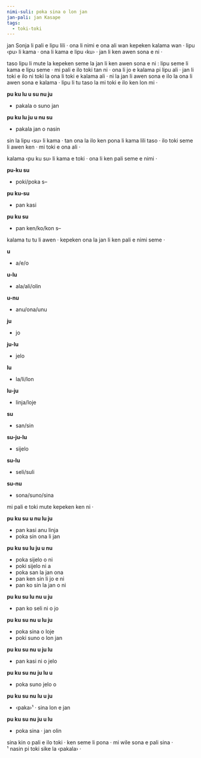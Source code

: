 ```yaml
---
nimi-suli: poka sina o lon jan
jan-pali: jan Kasape
tags:
  - toki-toki
---
```

jan Sonja li pali e lipu lili · ona li nimi e ona ali wan kepeken kalama wan · lipu ‹pu› li kama · ona li kama e lipu ‹ku› · jan li ken awen sona e ni ·

taso lipu li mute la kepeken seme la jan li ken awen sona e ni : lipu seme li kama e lipu seme · mi pali e ilo toki tan ni · ona li jo e kalama pi lipu ali · jan li toki e ilo ni toki la ona li toki e kalama ali · ni la jan li awen sona e ilo la ona li awen sona e kalama · lipu li tu taso la mi toki e ilo ken lon mi ·

**pu ku lu u su nu ju**
- pakala o suno jan

**pu ku lu ju u nu su**
- pakala jan o nasin

sin la lipu ‹su› li kama · tan ona la ilo ken pona li kama lili taso · ilo toki seme li awen ken · mi toki e ona ali ·  

kalama ‹pu ku su› li kama e toki · ona li ken pali seme e nimi ·  

**pu-ku su**
- poki/poka s–  

**pu ku-su**
- pan kasi  

**pu ku su**
- pan ken/ko/kon s–  

kalama tu tu li awen · kepeken ona la jan li ken pali e nimi seme ·

**u**
- a/e/o  

**u-lu**
- ala/ali/olin  

**u-nu**
- anu/ona/unu  

**ju**
- jo  

**ju-lu**
- jelo  

**lu**
- la/li/lon  

**lu-ju**
- linja/loje  

**su**
- san/sin  

**su-ju-lu**
- sijelo  

**su-lu**
- seli/suli  

**su-nu**
- sona/suno/sina  

mi pali e toki mute kepeken ken ni ·

**pu ku su u nu lu ju**  
- pan kasi anu linja
- poka sin ona li jan

**pu ku su lu ju u nu**
- poka sijelo o ni
- poki sijelo ni a
- poka san la jan ona
- pan ken sin li jo e ni
- pan ko sin la jan o ni

**pu ku su lu nu u ju**
- pan ko seli ni o jo

**pu ku su nu u lu ju**
- poka sina o loje
- poki suno o lon jan

**pu ku su nu u ju lu**
- pan kasi ni o jelo

**pu ku su nu ju lu u**
- poka suno jelo o

**pu ku su nu lu u ju**
- ‹paka›¹ · sina lon e jan

**pu ku su nu ju u lu**
- poka sina · jan olin

sina kin o pali e ilo toki · ken seme li pona · mi wile sona e pali sina ·  
¹ nasin pi toki sike la ‹pakala› ·  
